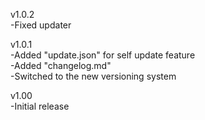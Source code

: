 v1.0.2  
-Fixed updater  
  
v1.0.1  
-Added "update.json" for self update feature  
-Added "changelog.md"  
-Switched to the new versioning system  
  
v1.00  
-Initial release
